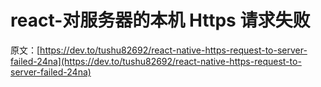 # react-对服务器的本机 Https 请求失败

原文：[https://dev.to/tushu82692/react-native-https-request-to-server-failed-24na](https://dev.to/tushu82692/react-native-https-request-to-server-failed-24na)